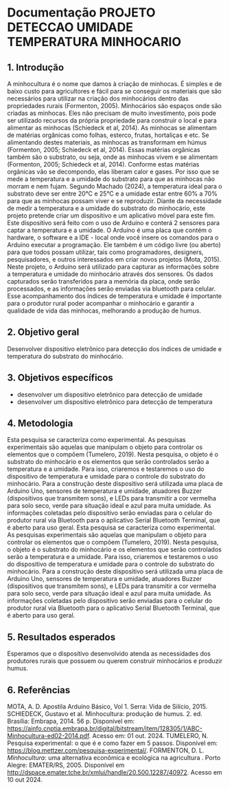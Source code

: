 # Documentação PROJETO DETECCAO UMIDADE TEMPERATURA MINHOCARIO

## 1.	Introdução
A minhocultura é o nome que damos à criação de minhocas.  É simples e de baixo custo para agricultores e fácil para se conseguir os materiais que são necessários para utilizar na criação dos minhocários dentro das propriedades rurais (Formenton, 2005). 
Minhocários são espaços onde são criadas as minhocas. Eles não precisam de muito investimento, pois pode ser utilizado recursos da própria propriedade para construir o local e para alimentar as minhocas (Schiedeck et al, 2014). 
As minhocas se alimentam de matérias orgânicas como folhas, esterco, frutas, hortaliças e etc. Se alimentando destes materiais, as minhocas as transformam em húmus (Formenton, 2005; Schiedeck et al, 2014). 
Essas matérias orgânicas também são o substrato, ou seja, onde as minhocas vivem e se alimentam (Formenton, 2005; Schiedeck et al, 2014). Conforme estas matérias orgânicas vão se decompondo, elas liberam calor e gases. Por isso que se mede a temperatura e a umidade do substrato para que as minhocas não morram e nem fujam. 
Segundo Machado (2024), a temperatura ideal para o substrato deve ser entre 20°C e 25°C e a umidade estar entre 60% a 70% para que as minhocas possam viver e se reproduzir.
Diante da necessidade de medir a temperatura e a umidade do substrato do minhocário, este projeto pretende criar um dispositivo e um aplicativo móvel para este fim. Este dispositivo será feito com o uso de Arduíno e conterá 2 sensores para captar a temperatura e a umidade.
O Arduíno é uma placa que contém o hardware, o software e a IDE - local onde você insere os comandos para o Arduíno executar a programação. Ele também é um código livre (ou aberto) para que todos possam utilizar, tais como programadores, designers, pesquisadores, e outros interessados em criar novos projetos (Mota, 2015).
Neste projeto, o Arduíno será utilizado para capturar as informações sobre a temperatura e umidade do minhocário através dos sensores. Os dados capturados serão transferidos para a memória da placa, onde serão processados, e as informações serão enviadas via bluetooth para celular. 
Esse acompanhamento dos índices de temperatura e umidade é importante para o produtor rural poder acompanhar o minhocário e garantir a qualidade de vida das minhocas, melhorando a produção de humus. 

## 2.	Objetivo geral
Desenvolver dispositivo eletrônico para detecção dos índices de umidade e temperatura do substrato do minhocário. 

## 3.	Objetivos específicos
- desenvolver um dispositivo eletrônico para detecção de umidade 
- desenvolver um dispositivo eletrônico para detecção de temperatura

## 4.	Metodologia
Esta pesquisa se caracteriza como experimental. As pesquisas experimentais são aquelas que manipulam o objeto para controlar os elementos que o compõem (Tumelero, 2019).  Nesta pesquisa, o objeto é o substrato do minhocário e os elementos que serão controlados serão a temperatura e a umidade. Para isso, criaremos e testaremos o uso do dispositivo de temperatura e umidade para o controle do substrato do minhocário. 
Para a construção deste dispositivo será utilizada uma placa de Arduino Uno, sensores de temperatura e umidade, atuadores Buzzer (dispositivos que transmitem sons), e LEDs para transmitir a cor vermelha para solo seco, verde para situação ideal e azul para muita umidade. 
As informações coletadas pelo dispositivo serão enviadas para o celular do produtor rural via Bluetooth para o aplicativo Serial Bluetooth Terminal, que é aberto para uso geral. 
Esta pesquisa se caracteriza como experimental. As pesquisas experimentais são aquelas que manipulam o objeto para controlar os elementos que o compõem (Tumelero, 2019).  Nesta pesquisa, o objeto é o substrato do minhocário e os elementos que serão controlados serão a temperatura e a umidade. Para isso, criaremos e testaremos o uso do dispositivo de temperatura e umidade para o controle do substrato do minhocário. 
Para a construção deste dispositivo será utilizada uma placa de Arduino Uno, sensores de temperatura e umidade, atuadores Buzzer (dispositivos que transmitem sons), e LEDs para transmitir a cor vermelha para solo seco, verde para situação ideal e azul para muita umidade. 
As informações coletadas pelo dispositivo serão enviadas para o celular do produtor rural via Bluetooth para o aplicativo Serial Bluetooth Terminal, que é aberto para uso geral. 

## 5.	Resultados esperados 
Esperamos que o dispositivo desenvolvido atenda as necessidades dos produtores rurais que possuem ou querem construir minhocários e produzir humus. 

## 6.	Referências
MOTA, A. D. Apostila Arduíno Básico, Vol 1. Serra: Vida de Silício, 2015.
SCHIEDECK, Gustavo et al. Minhocultura: produção de humus. 2. ed. Brasília: Embrapa, 2014. 56 p. Disponível em: https://ainfo.cnptia.embrapa.br/digital/bitstream/item/128305/1/ABC-Minhocultura-ed02-2014.pdf. Acesso em: 01 out. 2024.
TUMELERO, N. Pesquisa experimental: o que é e como fazer em 5 passos. Disponível em: <https://blog.mettzer.com/pesquisa-experimental/>.
FORMENTON, D. L. *Minhocultura*: uma alternativa econômica e ecológica na agricultura . Porto Alegre: EMATER/RS, 2005. Disponível em http://dspace.emater.tche.br/xmlui/handle/20.500.12287/40972. Acesso em 10 out 2024.


